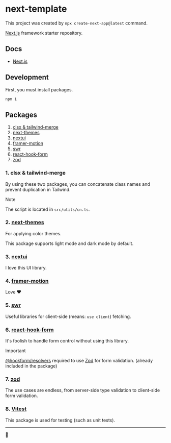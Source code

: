 # next-template

This project was created by `npx create-next-app@latest` command.

[Next.js](https://github.com/vercel/next.js) framework starter repository.

## Docs

- [Next.js](https://nextjs.org/docs)

## Development

First, you must install packages.

```bash
npm i
```

## Packages

1. [clsx & tailwind-merge](#1-clsx--tailwind-merge)
2. [next-themes](#2-next-themes)
3. [nextui](#3-nextui)
4. [framer-motion](#4-framer-motion)
5. [swr](#5-swr)
6. [react-hook-form](#6-react-hook-form)
7. [zod](#7-zod)

### 1. clsx & tailwind-merge

By using these two packages, you can concatenate class names and prevent duplication in Tailwind.

> [!NOTE]
>
> The script is located in `src/utils/cn.ts`.

### 2. [next-themes](https://github.com/pacocoursey/next-themes)

For applying color themes.

This package supports light mode and dark mode by default.

### 3. [nextui](https://nextui.org/docs/guide/introduction)

I love this UI library.

### 4. [framer-motion](https://www.framer.com/motion)

Love ❤️

### 5. [swr](https://swr.vercel.app)

Useful libraries for client-side (means: `use client`) fetching.

### 6. [react-hook-form](https://react-hook-form.com/docs)

It's foolish to handle form control without using this library.

> [!IMPORTANT]
>
> [@hookform/resolvers](https://www.npmjs.com/package/@hookform/resolvers) required to use [Zod](#7-zod) for form validation. (already included in the package)

### 7. [zod](https://zod.dev)

The use cases are endless, from server-side type validation to client-side form validation.

### 8. [Vitest](https://vitest.dev/guide)

This package is used for testing (such as unit tests).

---

🐢

